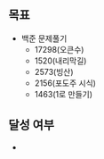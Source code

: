 ## 목표

- 백준 문제풀기
  - 17298(오큰수)
  - 1520(내리막길)
  - 2573(빙산)
  - 2156(포도주 시식)
  - 1463(1로 만들기)

## 달성 여부
- 

